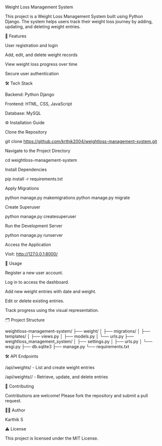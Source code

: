 Weight Loss Management System

This project is a Weight Loss Management System built using Python Django. The system helps users track their weight loss journey by adding, updating, and deleting weight entries.

🚀 Features

User registration and login

Add, edit, and delete weight records

View weight loss progress over time

Secure user authentication

🛠️ Tech Stack

Backend: Python Django

Frontend: HTML, CSS, JavaScript

Database: MySQL

⚙️ Installation Guide

Clone the Repository

git clone https://github.com/krthik2004/weightloss-management-system.git

Navigate to the Project Directory

cd weightloss-management-system

Install Dependencies

pip install -r requirements.txt

Apply Migrations

python manage.py makemigrations
python manage.py migrate

Create Superuser

python manage.py createsuperuser

Run the Development Server

python manage.py runserver

Access the Application

Visit: http://127.0.0.1:8000/

🧩 Usage

Register a new user account.

Log in to access the dashboard.

Add new weight entries with date and weight.

Edit or delete existing entries.

Track progress using the visual representation.

🗂️ Project Structure

weightloss-management-system/
    ├── weight/
    │   ├── migrations/
    │   ├── templates/
    │   ├── views.py
    │   ├── models.py
    │   └── urls.py
    ├── weightloss_management_system/
    │   ├── settings.py
    │   ├── urls.py
    │   └── wsgi.py
    ├── db.sqlite3
    ├── manage.py
    └── requirements.txt

🛠️ API Endpoints

/api/weights/ - List and create weight entries

/api/weights/<id>/ - Retrieve, update, and delete entries

🤝 Contributing

Contributions are welcome! Please fork the repository and submit a pull request.

🧑‍💻 Author

Karthik S

⚠️ License

This project is licensed under the MIT License.
